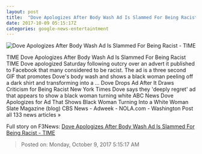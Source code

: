 ```yaml
---
layout: post
title:  "Dove Apologizes After Body Wash Ad Is Slammed For Being Racist - TIME"
date: 2017-10-09 05:15:17Z
categories: google-news-entertaintment
---
```


![Dove Apologizes After Body Wash Ad Is Slammed For Being Racist - TIME](https://timedotcom.files.wordpress.com/2017/10/gettyimages-106930275.jpg?w=720)

TIME Dove Apologizes After Body Wash Ad Is Slammed For Being Racist TIME Dove apologized Saturday following outcry over an advert it published to Facebook that many considered to be racist. The ad is a three second GIF that promotes Dove's body wash and shows a black woman peeling off a dark shirt and transforming into a ... Dove Drops Ad After It Draws Criticism for Being Racist New York Times Dove says they 'deeply regret' ad that appears to show a black woman turning white ABC News Dove Apologizes for Ad That Shows Black Woman Turning Into a White Woman Slate Magazine (blog) CBS News - Adweek - NOLA.com - Washington Post all 133 news articles »


Full story on F3News: [Dove Apologizes After Body Wash Ad Is Slammed For Being Racist - TIME](http://www.f3nws.com/n/Dh4XqD)

> Posted on: Monday, October 9, 2017 5:15:17 AM
